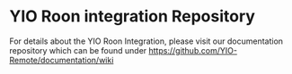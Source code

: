 # YIO Roon integration Repository

For details about the YIO Roon Integration, please visit our documentation repository which can be found under
https://github.com/YIO-Remote/documentation/wiki

